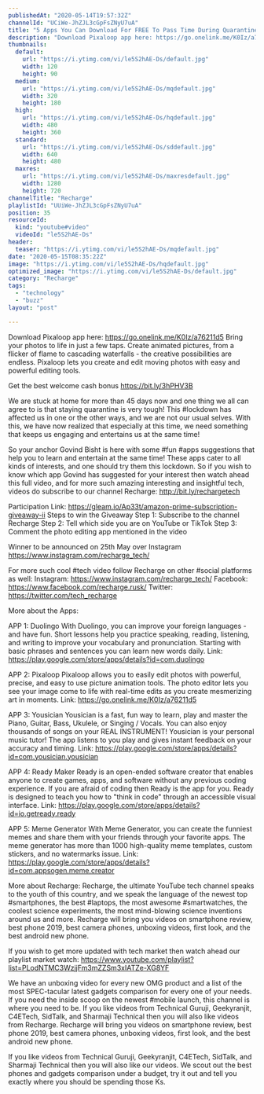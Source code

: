 ```yaml
---
publishedAt: "2020-05-14T19:57:32Z"
channelId: "UCiWe-JhZJL3cGpFsZNyU7uA"
title: "5 Apps You Can Download For FREE To Pass Time During Quarantine"
description: "Download Pixaloop app here: https://go.onelink.me/K0Iz/a76211d5\nBring your photos to life in just a few taps. Create animated pictures, from a flicker of flame to cascading waterfalls - the creative possibilities are endless. Pixaloop lets you create and edit moving photos with easy and powerful editing tools.\n\nGet the best welcome cash bonus https://bit.ly/3hPHV3B\n\nWe are stuck at home for more than 45 days now and one thing we all can agree to is that staying quarantine is very tough! This #lockdown has affected us in one or the other ways, and we are not our usual selves. With this, we have now realized that especially at this time, we need something that keeps us engaging and entertains us at the same time!\n\nSo your anchor Govind Bisht is here with some #fun #apps suggestions that help you to learn and entertain at the same time! These apps cater to all kinds of interests, and one should try them this lockdown. So if you wish to know which app Govind has suggested for your interest then watch ahead this full video, and for more such amazing interesting and insightful tech, videos do subscribe to our channel Recharge: http://bit.ly/rechargetech\n\nParticipation Link: https://gleam.io/Ap33t/amazon-prime-subscription-giveaway-ii\nSteps to win the Giveaway\nStep 1: Subscribe to the channel Recharge\nStep 2: Tell which side you are on YouTube or TikTok \nStep 3: Comment the photo editing app mentioned in the video\n\nWinner to be announced on 25th May over Instagram https://www.instagram.com/recharge_tech/\n\nFor more such cool #tech video follow Recharge on other #social platforms as well: \nInstagram: https://www.instagram.com/recharge_tech/ \nFacebook: https://www.facebook.com/recharge.rusk/ \nTwitter: https://twitter.com/tech_recharge\n\nMore about the Apps:\n\nAPP 1: Duolingo\nWith Duolingo, you can improve your foreign languages - and have fun. Short lessons help you practice speaking, reading, listening, and writing to improve your vocabulary and pronunciation. Starting with basic phrases and sentences you can learn new words daily.\nLink: https://play.google.com/store/apps/details?id=com.duolingo\n\nAPP 2:  Pixaloop\nPixaloop allows you to easily edit photos with powerful, precise, and easy to use picture animation tools. The photo editor lets you see your image come to life with real-time edits as you create mesmerizing art in moments.\nLink: https://go.onelink.me/K0Iz/a76211d5\n\nAPP 3: Yousician\nYousician is a fast, fun way to learn, play and master the Piano, Guitar, Bass, Ukulele, or Singing / Vocals. You can also enjoy thousands of songs on your REAL INSTRUMENT! Yousician is your personal music tutor! The app listens to you play and gives instant feedback on your accuracy and timing.\nLink: https://play.google.com/store/apps/details?id=com.yousician.yousician\n\nAPP 4: Ready Maker\nReady is an open-ended software creator that enables anyone to create games, apps, and software without any previous coding experience. If you are afraid of coding then Ready is the app for you. Ready is designed to teach you how to \"think in code\" through an accessible visual interface.\nLink: https://play.google.com/store/apps/details?id=io.getready.ready\n\nAPP 5: Meme Generator\nWith Meme Generator, you can create the funniest memes and share them with your friends through your favorite apps. The meme generator has more than 1000 high-quality meme templates, custom stickers, and no watermarks issue.\nLink: https://play.google.com/store/apps/details?id=com.appsogen.meme.creator\n\nMore about Recharge: Recharge, the ultimate YouTube tech channel speaks to the youth of this country, and we speak the language of the newest top #smartphones, the best #laptops, the most awesome #smartwatches, the coolest science experiments, the most mind-blowing science inventions around us and more. Recharge will bring you videos on smartphone review, best phone 2019, best camera phones, unboxing videos, first look, and the best android new phone. \n\nIf you wish to get more updated with tech market then watch ahead our playlist market watch: https://www.youtube.com/playlist?list=PLodNTMC3WzjjFm3mZZSm3xIATZe-XG8YF\n\nWe have an unboxing video for every new OMG product and a list of the most SPEC-tacular latest gadgets comparison for every one of your needs. If you need the inside scoop on the newest #mobile launch, this channel is where you need to be. If you like videos from Technical Guruji, Geekyranjit, C4ETech, SidTalk, and Sharmaji Technical then you will also like videos from Recharge. Recharge will bring you videos on smartphone review, best phone 2019, best camera phones, unboxing videos, first look, and the best android new phone.\n\nIf you like videos from Technical Guruji, Geekyranjit, C4ETech, SidTalk, and Sharmaji Technical then you will also like our videos. We scout out the best phones and gadgets comparison under a budget, try it out and tell you exactly where you should be spending those Ks."
thumbnails:
  default:
    url: "https://i.ytimg.com/vi/le5S2hAE-Ds/default.jpg"
    width: 120
    height: 90
  medium:
    url: "https://i.ytimg.com/vi/le5S2hAE-Ds/mqdefault.jpg"
    width: 320
    height: 180
  high:
    url: "https://i.ytimg.com/vi/le5S2hAE-Ds/hqdefault.jpg"
    width: 480
    height: 360
  standard:
    url: "https://i.ytimg.com/vi/le5S2hAE-Ds/sddefault.jpg"
    width: 640
    height: 480
  maxres:
    url: "https://i.ytimg.com/vi/le5S2hAE-Ds/maxresdefault.jpg"
    width: 1280
    height: 720
channelTitle: "Recharge"
playlistId: "UUiWe-JhZJL3cGpFsZNyU7uA"
position: 35
resourceId:
  kind: "youtube#video"
  videoId: "le5S2hAE-Ds"
header:
  teaser: "https://i.ytimg.com/vi/le5S2hAE-Ds/mqdefault.jpg"
date: "2020-05-15T08:35:22Z"
image: "https://i.ytimg.com/vi/le5S2hAE-Ds/hqdefault.jpg"
optimized_image: "https://i.ytimg.com/vi/le5S2hAE-Ds/default.jpg"
category: "Recharge"
tags:
  - "technology"
  - "buzz"
layout: "post"

---
```

Download Pixaloop app here: https://go.onelink.me/K0Iz/a76211d5
Bring your photos to life in just a few taps. Create animated pictures, from a flicker of flame to cascading waterfalls - the creative possibilities are endless. Pixaloop lets you create and edit moving photos with easy and powerful editing tools.

Get the best welcome cash bonus https://bit.ly/3hPHV3B

We are stuck at home for more than 45 days now and one thing we all can agree to is that staying quarantine is very tough! This #lockdown has affected us in one or the other ways, and we are not our usual selves. With this, we have now realized that especially at this time, we need something that keeps us engaging and entertains us at the same time!

So your anchor Govind Bisht is here with some #fun #apps suggestions that help you to learn and entertain at the same time! These apps cater to all kinds of interests, and one should try them this lockdown. So if you wish to know which app Govind has suggested for your interest then watch ahead this full video, and for more such amazing interesting and insightful tech, videos do subscribe to our channel Recharge: http://bit.ly/rechargetech

Participation Link: https://gleam.io/Ap33t/amazon-prime-subscription-giveaway-ii
Steps to win the Giveaway
Step 1: Subscribe to the channel Recharge
Step 2: Tell which side you are on YouTube or TikTok 
Step 3: Comment the photo editing app mentioned in the video

Winner to be announced on 25th May over Instagram https://www.instagram.com/recharge_tech/

For more such cool #tech video follow Recharge on other #social platforms as well: 
Instagram: https://www.instagram.com/recharge_tech/ 
Facebook: https://www.facebook.com/recharge.rusk/ 
Twitter: https://twitter.com/tech_recharge

More about the Apps:

APP 1: Duolingo
With Duolingo, you can improve your foreign languages - and have fun. Short lessons help you practice speaking, reading, listening, and writing to improve your vocabulary and pronunciation. Starting with basic phrases and sentences you can learn new words daily.
Link: https://play.google.com/store/apps/details?id=com.duolingo

APP 2:  Pixaloop
Pixaloop allows you to easily edit photos with powerful, precise, and easy to use picture animation tools. The photo editor lets you see your image come to life with real-time edits as you create mesmerizing art in moments.
Link: https://go.onelink.me/K0Iz/a76211d5

APP 3: Yousician
Yousician is a fast, fun way to learn, play and master the Piano, Guitar, Bass, Ukulele, or Singing / Vocals. You can also enjoy thousands of songs on your REAL INSTRUMENT! Yousician is your personal music tutor! The app listens to you play and gives instant feedback on your accuracy and timing.
Link: https://play.google.com/store/apps/details?id=com.yousician.yousician

APP 4: Ready Maker
Ready is an open-ended software creator that enables anyone to create games, apps, and software without any previous coding experience. If you are afraid of coding then Ready is the app for you. Ready is designed to teach you how to "think in code" through an accessible visual interface.
Link: https://play.google.com/store/apps/details?id=io.getready.ready

APP 5: Meme Generator
With Meme Generator, you can create the funniest memes and share them with your friends through your favorite apps. The meme generator has more than 1000 high-quality meme templates, custom stickers, and no watermarks issue.
Link: https://play.google.com/store/apps/details?id=com.appsogen.meme.creator

More about Recharge: Recharge, the ultimate YouTube tech channel speaks to the youth of this country, and we speak the language of the newest top #smartphones, the best #laptops, the most awesome #smartwatches, the coolest science experiments, the most mind-blowing science inventions around us and more. Recharge will bring you videos on smartphone review, best phone 2019, best camera phones, unboxing videos, first look, and the best android new phone. 

If you wish to get more updated with tech market then watch ahead our playlist market watch: https://www.youtube.com/playlist?list=PLodNTMC3WzjjFm3mZZSm3xIATZe-XG8YF

We have an unboxing video for every new OMG product and a list of the most SPEC-tacular latest gadgets comparison for every one of your needs. If you need the inside scoop on the newest #mobile launch, this channel is where you need to be. If you like videos from Technical Guruji, Geekyranjit, C4ETech, SidTalk, and Sharmaji Technical then you will also like videos from Recharge. Recharge will bring you videos on smartphone review, best phone 2019, best camera phones, unboxing videos, first look, and the best android new phone.

If you like videos from Technical Guruji, Geekyranjit, C4ETech, SidTalk, and Sharmaji Technical then you will also like our videos. We scout out the best phones and gadgets comparison under a budget, try it out and tell you exactly where you should be spending those Ks.